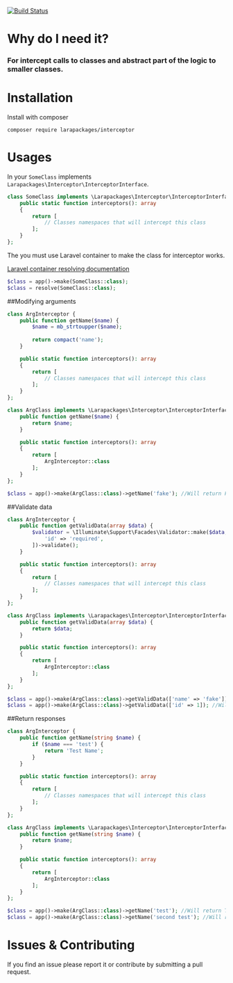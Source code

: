 [![Build Status](https://circleci.com/gh/larapackages/interceptor.svg?style=shield)](https://circleci.com/gh/larapackages/interceptor)

# Why do I need it?
### For intercept calls to classes and abstract part of the logic to smaller classes.

# Installation
Install with composer
~~~
composer require larapackages/interceptor
~~~

# Usages

In your `SomeClass` implements `Larapackages\Interceptor\InterceptorInterface`.
```php
class SomeClass implements \Larapackages\Interceptor\InterceptorInterface {
    public static function interceptors(): array
    {
        return [
            // Classes namespaces that will intercept this class
        ];
    }
};
```

The you must use Laravel container to make the class for interceptor works.

[Laravel container resolving documentation](https://laravel.com/docs/7.x/container#resolving)

```php
$class = app()->make(SomeClass::class);
$class = resolve(SomeClass::class);
```

##Modifying arguments

```php
class ArgInterceptor {
    public function getName($name) {
        $name = mb_strtoupper($name);
        
        return compact('name');
    }

    public static function interceptors(): array
    {
        return [
            // Classes namespaces that will intercept this class
        ];
    }
};

class ArgClass implements \Larapackages\Interceptor\InterceptorInterface {
    public function getName($name) {
        return $name;
    }

    public static function interceptors(): array
    {
        return [
            ArgInterceptor::class
        ];
    }
};

$class = app()->make(ArgClass::class)->getName('fake'); //Will return Fake
```

##Validate data

```php
class ArgInterceptor {
    public function getValidData(array $data) {
        $validator = \Illuminate\Support\Facades\Validator::make($data, [
            'id' => 'required',
        ])->validate();
    }

    public static function interceptors(): array
    {
        return [
            // Classes namespaces that will intercept this class
        ];
    }
};

class ArgClass implements \Larapackages\Interceptor\InterceptorInterface {
    public function getValidData(array $data) {
        return $data;
    }

    public static function interceptors(): array
    {
        return [
            ArgInterceptor::class
        ];
    }
};

$class = app()->make(ArgClass::class)->getValidData(['name' => 'fake']); //Will throw a validation exception
$class = app()->make(ArgClass::class)->getValidData(['id' => 1]); //Will return ['id' => 1]
```

##Return responses

```php
class ArgInterceptor {
    public function getName(string $name) {
        if ($name === 'test') {
            return 'Test Name';
        }
    }

    public static function interceptors(): array
    {
        return [
            // Classes namespaces that will intercept this class
        ];
    }
};

class ArgClass implements \Larapackages\Interceptor\InterceptorInterface {
    public function getName(string $name) {
        return $name;
    }

    public static function interceptors(): array
    {
        return [
            ArgInterceptor::class
        ];
    }
};

$class = app()->make(ArgClass::class)->getName('test'); //Will return Test Name
$class = app()->make(ArgClass::class)->getName('second test'); //Will return second test
```

# Issues & Contributing
If you find an issue please report it or contribute by submitting a pull request. 